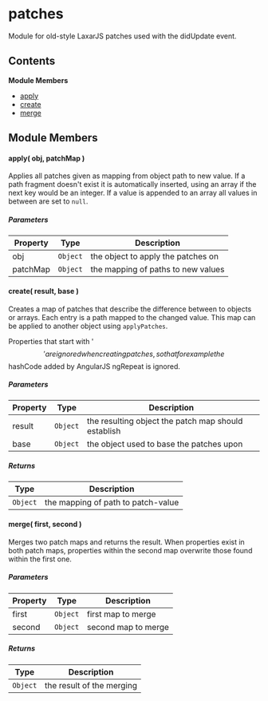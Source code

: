 
# patches

Module for old-style LaxarJS patches used with the didUpdate event.

## Contents

**Module Members**
- [apply](#apply)
- [create](#create)
- [merge](#merge)

## Module Members
#### <a name="apply"></a>apply( obj, patchMap )
Applies all patches given as mapping from object path to new value. If a path fragment doesn't exist
it is automatically inserted, using an array if the next key would be an integer. If a value is
appended to an array all values in between are set to `null`.

##### Parameters
| Property | Type | Description |
| -------- | ---- | ----------- |
| obj | `Object` | the object to apply the patches on |
| patchMap | `Object` | the mapping of paths to new values |

#### <a name="create"></a>create( result, base )
Creates a map of patches that describe the difference between to objects or arrays. Each entry is a
path mapped to the changed value. This map can be applied to another object using `applyPatches`.

Properties that start with '$$' are ignored when creating patches, so that for example the $$hashCode
added by AngularJS ngRepeat is ignored.

##### Parameters
| Property | Type | Description |
| -------- | ---- | ----------- |
| result | `Object` | the resulting object the patch map should establish |
| base | `Object` | the object used to base the patches upon |

##### Returns
| Type | Description |
| ---- | ----------- |
| `Object` | the mapping of path to patch-value |

#### <a name="merge"></a>merge( first, second )
Merges two patch maps and returns the result. When properties exist in both patch maps, properties
within the second map overwrite those found within the first one.

##### Parameters
| Property | Type | Description |
| -------- | ---- | ----------- |
| first | `Object` | first map to merge |
| second | `Object` | second map to merge |

##### Returns
| Type | Description |
| ---- | ----------- |
| `Object` | the result of the merging |
